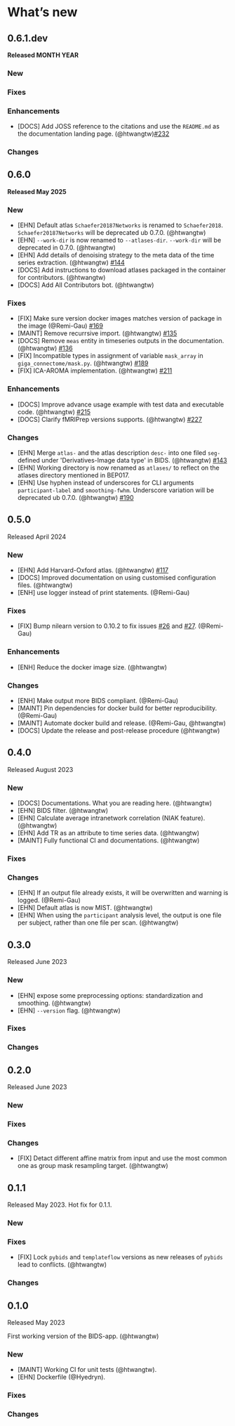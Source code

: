 # What’s new

## 0.6.1.dev

**Released MONTH YEAR**

### New

### Fixes

### Enhancements

- [DOCS] Add JOSS reference to the citations and use the `README.md` as the documentation landing page. (@htwangtw)[#232](https://github.com/bids-apps/giga_connectome/pull/232)

### Changes


## 0.6.0

**Released May 2025**

### New

- [EHN] Default atlas `Schaefer20187Networks` is renamed to `Schaefer2018`. `Schaefer20187Networks` will be deprecated ub 0.7.0. (@htwangtw)
- [EHN] `--work-dir` is now renamed to `--atlases-dir`. `--work-dir` will be deprecated in 0.7.0. (@htwangtw)
- [EHN] Add details of denoising strategy to the meta data of the time series extraction. (@htwangtw) [#144](https://github.com/bids-apps/giga_connectome/issues/144)
- [DOCS] Add instructions to download atlases packaged in the container for contributors. (@htwangtw)
- [DOCS] Add All Contributors bot. (@htwangtw)

### Fixes

- [FIX] Make sure version docker images matches version of package in the image (@Remi-Gau) [#169](https://github.com/bids-apps/giga_connectome/issues/169)
- [MAINT] Remove recurrsive import. (@htwangtw) [#135](https://github.com/bids-apps/giga_connectome/issues/135)
- [DOCS] Remove `meas` entity in timeseries outputs in the documentation. (@htwangtw) [#136](https://github.com/bids-apps/giga_connectome/issues/136)
- [FIX] Incompatible types in assignment of variable `mask_array` in `giga_connectome/mask.py`. (@htwangtw) [#189](https://github.com/bids-apps/giga_connectome/pull/189)
- [FIX] ICA-AROMA implementation. (@htwangtw) [#211](https://github.com/bids-apps/giga_connectome/issues/211)

### Enhancements

- [DOCS] Improve advance usage example with test data and executable code. (@htwangtw) [#215](https://github.com/bids-apps/giga_connectome/pull/215)
- [DOCS] Clarify fMRIPrep versions supports. (@htwangtw) [#227](https://github.com/bids-apps/giga_connectome/pull/227)

### Changes

- [EHN] Merge `atlas-` and the atlas description `desc-` into one filed `seg-` defined under 'Derivatives-Image data type' in BIDS. (@htwangtw) [#143](https://github.com/bids-apps/giga_connectome/issues/143)
- [EHN] Working directory is now renamed as `atlases/` to reflect on the atlases directory mentioned in BEP017.
- [EHN] Use hyphen instead of underscores for CLI arguments `participant-label` and `smoothing-fwhm`. Underscore variation will be deprecated ub 0.7.0. (@htwangtw) [#190](https://github.com/bids-apps/giga_connectome/pull/190)

## 0.5.0

Released April 2024

### New

- [EHN] Add Harvard-Oxford atlas. (@htwangtw) [#117](https://github.com/bids-apps/giga_connectome/issues/117)
- [DOCS] Improved documentation on using customised configuration files. (@htwangtw)
- [ENH] use logger instead of print statements. (@Remi-Gau)

### Fixes

- [FIX] Bump nilearn version to 0.10.2 to fix issues [#26](https://github.com/bids-apps/giga_connectome/issues/26) and [#27](https://github.com/bids-apps/giga_connectome/issues/27). (@Remi-Gau)

### Enhancements

- [ENH] Reduce the docker image size. (@htwangtw)

### Changes

- [ENH] Make output more BIDS compliant. (@Remi-Gau)
- [MAINT] Pin dependencies for docker build for better reproducibility. (@Remi-Gau)
- [MAINT] Automate docker build and release. (@Remi-Gau, @htwangtw)
- [DOCS] Update the release and post-release procedure (@htwangtw)

## 0.4.0

Released August 2023

### New

- [DOCS] Documentations. What you are reading here. (@htwangtw)
- [EHN] BIDS filter. (@htwangtw)
- [EHN] Calculate average intranetwork correlation (NIAK feature). (@htwangtw)
- [EHN] Add TR as an attribute to time series data. (@htwangtw)
- [MAINT] Fully functional CI and documentations. (@htwangtw)

### Fixes

### Changes

- [EHN] If an output file already exists, it will be overwritten and warning is logged. (@Remi-Gau)
- [EHN] Default atlas is now MIST. (@htwangtw)
- [EHN] When using the `participant` analysis level, the output is one file per subject, rather than one file per scan. (@htwangtw)

## 0.3.0

Released June 2023

### New

- [EHN] expose some preprocessing options: standardization and smoothing. (@htwangtw)
- [EHN] `--version` flag. (@htwangtw)

### Fixes

### Changes

## 0.2.0

Released June 2023

### New

### Fixes

### Changes

- [FIX] Detact different affine matrix from input and use the most common one as group mask resampling target. (@htwangtw)


## 0.1.1

Released May 2023. Hot fix for 0.1.1.

### New

### Fixes
- [FIX] Lock `pybids` and `templateflow` versions as new releases of `pybids` lead to conflicts. (@htwangtw)

### Changes

## 0.1.0

Released May 2023

First working version of the BIDS-app. (@htwangtw)

### New

- [MAINT] Working CI for unit tests (@htwangtw).
- [EHN] Dockerfile (@Hyedryn).

### Fixes

### Changes
